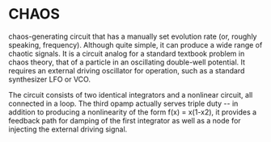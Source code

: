 # CHAOS

chaos-generating circuit that has a manually set evolution rate (or, roughly speaking, frequency). Although quite simple, it can produce a wide range of chaotic signals. It is a circuit analog for a standard textbook problem in chaos theory, that of a particle in an oscillating double-well potential. It requires an external driving oscillator for operation, such as a standard synthesizer LFO or VCO.

The circuit consists of two identical integrators and a nonlinear circuit, all connected in a loop. The third opamp actually serves triple duty -- in addition to producing a nonlinearity of the form f(x) = x(1-x2), it provides a feedback path for damping of the first integrator as well as a node for injecting the external driving signal.

